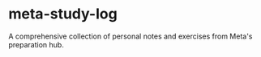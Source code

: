 # meta-study-log
A comprehensive collection of personal notes and exercises from Meta's preparation hub.
